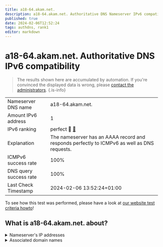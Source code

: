 ```yaml
---
title: a18-64.akam.net.
description: a18-64.akam.net. Authoritative DNS Nameserver IPv6 compatibility
published: true
date: 2024-02-06T12:52:24
tags: authdns, rank1
editor: markdown
---
```


# a18-64.akam.net. Authoritative DNS IPv6 compatibility

> The results shown here are accumulated by automation. If you're convinced the displayed data is wrong, please [contact the administrators](/howto/chat). 
{.is-info}




|   |   |
| - | - |
| Nameserver DNS name | a18-64.akam.net.
| Amount IPv6 address | 1
| IPv6 ranking | perfect :1st_place_medal: [🔗](/howto/ranking) |
| Explanation | The nameserver has an AAAA record and responds perfectly to ICMPv6 as well as DNS requests. |
| ICMPv6 success rate | 100%|
| DNS query success rate | 100% |
| Last Check Timestamp | 2024-02-06 13:52:24+01:00 |

To see how this test was performed, please have a look at [our website test criteria howto](/howto/testcriteria/authdns)!


## What is a18-64.akam.net. about?




<details>
<summary>Nameserver's IP addresses</summary>

2600:1480:4800::40

</details>



<details>
<summary>Associated domain names</summary>

www.credit-agricole.fr

www.intuit.com

</details>
